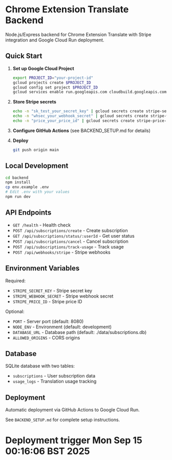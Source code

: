# Chrome Extension Translate Backend

Node.js/Express backend for Chrome Extension Translate with Stripe integration and Google Cloud Run deployment.

## Quick Start

1. **Set up Google Cloud Project**
   ```bash
   export PROJECT_ID="your-project-id"
   gcloud projects create $PROJECT_ID
   gcloud config set project $PROJECT_ID
   gcloud services enable run.googleapis.com cloudbuild.googleapis.com secretmanager.googleapis.com
   ```

2. **Store Stripe secrets**
   ```bash
   echo -n "sk_test_your_secret_key" | gcloud secrets create stripe-secret-key --data-file=-
   echo -n "whsec_your_webhook_secret" | gcloud secrets create stripe-webhook-secret --data-file=-
   echo -n "price_your_price_id" | gcloud secrets create stripe-price-id --data-file=-
   ```

3. **Configure GitHub Actions** (see BACKEND_SETUP.md for details)

4. **Deploy**
   ```bash
   git push origin main
   ```

## Local Development

```bash
cd backend
npm install
cp env.example .env
# Edit .env with your values
npm run dev
```

## API Endpoints

- `GET /health` - Health check
- `POST /api/subscriptions/create` - Create subscription
- `GET /api/subscriptions/status/:userId` - Get user status
- `POST /api/subscriptions/cancel` - Cancel subscription
- `POST /api/subscriptions/track-usage` - Track usage
- `POST /api/webhooks/stripe` - Stripe webhooks

## Environment Variables

Required:
- `STRIPE_SECRET_KEY` - Stripe secret key
- `STRIPE_WEBHOOK_SECRET` - Stripe webhook secret
- `STRIPE_PRICE_ID` - Stripe price ID

Optional:
- `PORT` - Server port (default: 8080)
- `NODE_ENV` - Environment (default: development)
- `DATABASE_URL` - Database path (default: ./data/subscriptions.db)
- `ALLOWED_ORIGINS` - CORS origins

## Database

SQLite database with two tables:
- `subscriptions` - User subscription data
- `usage_logs` - Translation usage tracking

## Deployment

Automatic deployment via GitHub Actions to Google Cloud Run.

See `BACKEND_SETUP.md` for complete setup instructions.
# Deployment trigger Mon Sep 15 00:16:06 BST 2025
